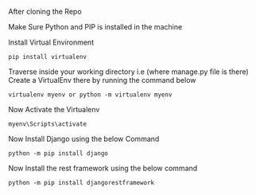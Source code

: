 After cloning the Repo

Make Sure Python and PIP is installed in the machine
	
Install Virtual Environment
	
	pip install virtualenv

Traverse inside your working directory i.e (where manage.py file is there)
Create a VirtualEnv there by running the command below
	
	virtualenv myenv or python -m virtualenv myenv

Now Activate the Virtualenv

	myenv\Scripts\activate	

Now Install Django using the below Command

	python -m pip install django

Now Install the rest framework using the below command
	
	python -m pip install djangorestframework

